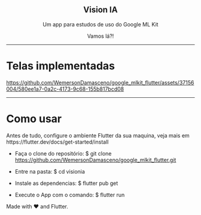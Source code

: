 <p align="center">
 <h2 align="center">Vision IA</h2>
 <p align="center">Um app para estudos de uso do Google ML Kit


</p>
<p align="center">Vamos lá?!

---

# Telas implementadas

https://github.com/WemersonDamasceno/google_mlkit_flutter/assets/37156004/580ee1a7-0a2c-4173-9c68-155b817bcd08



  
---

 <h1> Como usar </h1>
Antes de tudo, configure o ambiente Flutter da sua maquina, veja mais em https://flutter.dev/docs/get-started/install

- Faça o clone do repositório:
$ git clone https://github.com/WemersonDamasceno/google_mlkit_flutter.git

- Entre na pasta:
$ cd visionia

- Instale as dependencias:
$ flutter pub get

- Execute o App com o comando: 
$ flutter run


Made with :heart: and Flutter.

